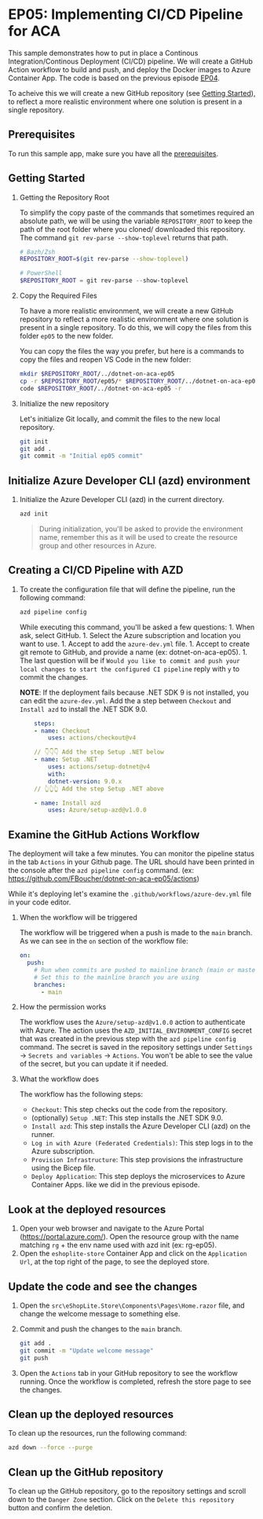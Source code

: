 # EP05: Implementing CI/CD Pipeline for ACA

This sample demonstrates how to put in place a Continous Integration/Continous Deployment (CI/CD) pipeline. We will create a GitHub Action workflow to build and push, and deploy the Docker images to Azure Container App. The code is based on the previous episode [EP04](../ep04/README.md).

To acheive this we will create a new GitHub repository (see [Getting Started](../ep05/README.md#getting-started)), to reflect a more realistic environment where one solution is present in a single repository. 

## Prerequisites

To run this sample app, make sure you have all the [prerequisites](../README.md#prerequisites).

## Getting Started

1. Getting the Repository Root

	To simplify the copy paste of the commands that sometimes required an absolute path, we will be using the variable `REPOSITORY_ROOT` to keep the path of the root folder where you cloned/ downloaded this repository. The command `git rev-parse --show-toplevel` returns that path.

	```bash
	# Bazh/Zsh
	REPOSITORY_ROOT=$(git rev-parse --show-toplevel)
	```

	```powershell
	# PowerShell
	$REPOSITORY_ROOT = git rev-parse --show-toplevel
	```

1. Copy the Required Files

    To have a more realistic environment, we will create a new GitHub repository to reflect a more realistic environment where one solution is present in a single repository. To do this, we will copy the files from this folder `ep05` to the new folder.

    You can copy the files the way you prefer, but here is a commands to copy the files and reopen VS Code in the new folder:

    ```bash
    mkdir $REPOSITORY_ROOT/../dotnet-on-aca-ep05
    cp -r $REPOSITORY_ROOT/ep05/* $REPOSITORY_ROOT/../dotnet-on-aca-ep05
    code $REPOSITORY_ROOT/../dotnet-on-aca-ep05 -r
    ```

1. Initialize the new repository

    Let's initialize Git locally, and commit the files to the new local repository.

    ```bash
    git init
    git add .
    git commit -m "Initial ep05 commit"
    ```


## Initialize Azure Developer CLI (azd) environment

1. Initialize the Azure Developer CLI (azd) in the current directory.

    ```bash
    azd init
    ```

   > During initialization, you'll be asked to provide the environment name, remember this as it will be used to create the resource group and other resources in Azure.

## Creating a CI/CD Pipeline with AZD

1. To create the configuration file that will define the pipeline, run the following command:
    ```bash
    azd pipeline config
    ```

   While executing this command, you'll be asked a few questions:
       1. When ask, select GitHub. 
       1. Select the Azure subscription and location you want to use.
       1. Accept to add the `azure-dev.yml` file.
       1. Accept  to create git remote to GitHub, and provide a name (ex: dotnet-on-aca-ep05).
       1. The last question will be if `Would you like to commit and push your local changes to start the configured CI pipeline` reply with `y` to commit the changes.

    **NOTE**: If the deployment fails because .NET SDK 9 is not installed, you can edit the `azure-dev.yml`. Add the a step between `Checkout` and `Install azd` to install the .NET SDK 9.0.

    ```yaml
        steps:
        - name: Checkout
            uses: actions/checkout@v4

        // 👇👇👇 Add the step Setup .NET below
        - name: Setup .NET
            uses: actions/setup-dotnet@v4
            with:
            dotnet-version: 9.0.x
        // 👆👆👆 Add the step Setup .NET above

        - name: Install azd
            uses: Azure/setup-azd@v1.0.0
    ```

## Examine the GitHub Actions Workflow

The deployment will take a few minutes. You can monitor the pipeline status in the tab `Actions` in your Github page. The URL should have been printed in the console after the `azd pipeline config` command. (ex: https://github.com/FBoucher/dotnet-on-aca-ep05/actions) 

While it's deploying let's examine the `.github/workflows/azure-dev.yml` file in your code editor.

1. When the workflow will be triggered

    The workflow will be triggered when a push is made to the `main` branch. As we can see in the `on` section of the workflow file:

    ```yaml
    on:
      push:
        # Run when commits are pushed to mainline branch (main or master)
        # Set this to the mainline branch you are using
        branches:
          - main
    ```

2. How the permission works

    The workflow uses the `Azure/setup-azd@v1.0.0` action to authenticate with Azure. The action uses the `AZD_INITIAL_ENVIRONMENT_CONFIG` secret that was created in the previous step with the `azd pipeline config` command.
    The secret is saved in the repository settings under `Settings` -> `Secrets and variables` -> `Actions`. You won't be able to see the value of the secret, but you can update it if needed.

3. What the workflow does

    The workflow has the following steps:

    - `Checkout`: This step checks out the code from the repository.
    - (optionally) `Setup .NET`: This step installs the .NET SDK 9.0.
    - `Install azd`: This step installs the Azure Developer CLI (azd) on the runner.
    - `Log in with Azure (Federated Credentials)`: This step logs in to the Azure subscription.
    - `Provision Infrastructure`: This step provisions the infrastructure using the Bicep file.
    - `Deploy Application`: This step deploys the microservices to Azure Container Apps. like we did in the previous episode.


## Look at the deployed resources
1. Open your web browser and navigate to the Azure Portal (https://portal.azure.com/). Open the resource group with the name matching `rg` + the env name used with azd init (ex: rg-ep05). 
1. Open the `eshoplite-store` Container App and click on the `Application Url`, at the top right of the page, to see the deployed store.

## Update the code and see the changes

1. Open the `src\eShopLite.Store\Components\Pages\Home.razor` file, and change the welcome message to something else.
1. Commit and push the changes to the `main` branch.

    ```bash
    git add .
    git commit -m "Update welcome message"
    git push
    ```

1. Open the `Actions` tab in your GitHub repository to see the workflow running. Once the workflow is completed, refresh the store page to see the changes.

## Clean up the deployed resources

To clean up the resources, run the following command:

```bash
azd down --force --purge
```

## Clean up the GitHub repository

To clean up the GitHub repository, go to the repository settings and scroll down to the `Danger Zone` section. Click on the `Delete this repository` button and confirm the deletion.







